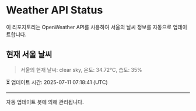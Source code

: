 
# Weather API Status

이 리포지토리는 OpenWeather API를 사용하여 서울의 날씨 정보를 자동으로 업데이트합니다.

## 현재 서울 날씨
> 서울의 현재 날씨: clear sky, 온도: 34.72°C, 습도: 35%

⏳ 업데이트 시간: 2025-07-11 07:18:41 (UTC)

---
자동 업데이트 봇에 의해 관리됩니다.
